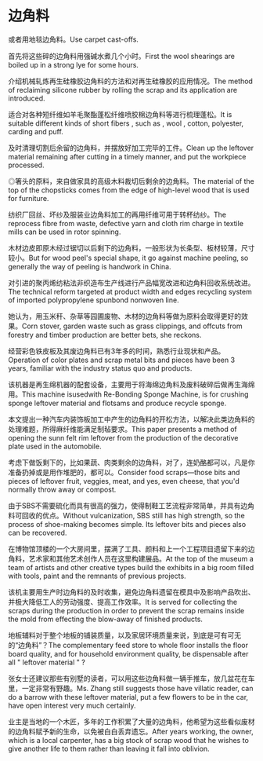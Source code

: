 # 边角料

<p><span class="chinese">或者用地毯边角料。</span><span class="english">Use carpet cast-offs.</span></p>

<p><span class="chinese">首先将这些碎的边角料用强碱水煮几个小时。</span><span class="english">First the wool shearings are boiled up in a strong lye for some hours.</span></p>

<p><span class="chinese">介绍机械轧炼再生硅橡胶边角料的方法和对再生硅橡胶的应用情况。</span><span class="english">The method of reclaiming silicone rubber by rolling the scrap and its application are introduced.</span></p>

<p><span class="chinese">适合对各种短纤维如羊毛聚酯蓬松纤维喷胶棉边角料等进行梳理蓬松。</span><span class="english">It is suitable different kinds of short fibers , such as , wool , cotton, polyester, carding and puff.</span></p>

<p><span class="chinese">及时清理切割后余留的边角料，并摆放好加工完毕的工件。</span><span class="english">Clean up the leftover material remaining after cutting in a timely manner, and put the workpiece processed.</span></p>

<p><span class="chinese">◎箸头的原料，来自做家具的高级木料裁切后剩余的边角料。</span><span class="english">The material of the top of the chopsticks comes from the edge of high-level wood that is used for furniture.</span></p>

<p><span class="chinese">纺织厂回丝、坏纱及服装业边角料加工的再用纤维可用于转杯纺纱。</span><span class="english">The reprocess fibre from waste, defective yarn and cloth rim charge in textile mills can be used in rotor spinning.</span></p>

<p><span class="chinese">木材边皮即原木经过锯切以后剩下的边角料，一般形状为长条型、板材较薄，尺寸较小。</span><span class="english">But for wood peel's special shape, it go against machine peeling, so generally the way of peeling is handwork in China.</span></p>

<p><span class="chinese">对引进的聚丙烯纺粘法非织造布生产线进行产品幅宽改进和边角料回收系统改进。</span><span class="english">The technical reform targeted at product width and edges recycling system of imported polypropylene spunbond nonwoven line.</span></p>

<p><span class="chinese">她认为，用玉米秆、杂草等园圃废物、木材的边角料等做为原料会取得更好的效果。</span><span class="english">Corn stover, garden waste such as grass clippings, and offcuts from forestry and timber production are better bets, she reckons.</span></p>

<p><span class="chinese">经营彩色铁皮板及其废边角料已有3年多的时间，熟悉行业现状和产品。</span><span class="english">Operation of color plates and scrap metal bits and pieces have been 3 years, familiar with the industry status quo and products.</span></p>

<p><span class="chinese">该机器是再生绵机器的配套设备，主要用于将海绵边角料及废料破碎后做再生海绵用。</span><span class="english">This machine isusedwith Re-Bonding Sponge Machine, is for crushing sponge leftover material and flotsams and produce recycle sponge.</span></p>

<p><span class="chinese">本文提出一种汽车内装饰板加工中产生的边角料的开松方法，以解决此类边角料的处理难题，所得麻纤维能满足制毡要求。</span><span class="english">This paper presents a method of opening the sunn felt rim leftover from the production of the decorative plate used in the automobile.</span></p>

<p><span class="chinese">考虑下做饭剩下的，比如果蔬、肉类剩余的边角料，对了，连奶酪都可以，凡是你准备扔掉或是用作堆肥的，都可以。</span><span class="english">Consider food scraps—those bits and pieces of leftover fruit, veggies, meat, and yes, even cheese, that you'd normally throw away or compost.</span></p>

<p><span class="chinese">由于SBS不需要硫化而具有很高的强力，使得制鞋工艺流程非常简单，并具有边角料可回收的优点。</span><span class="english">Without vulcanization, SBS still has high strength, so the process of shoe-making becomes simple. Its leftover bits and pieces also can be recovered.</span></p>

<p><span class="chinese">在博物馆顶楼的一个大房间里，摆满了工具、颜料和上一个工程项目遗留下来的边角料，艺术家和其他艺术创作人员在这里构建展品。</span><span class="english">At the top of the museum a team of artists and other creative types build the exhibits in a big room filled with tools, paint and the remnants of previous projects.</span></p>

<p><span class="chinese">该机主要用生产时边角料的及时收集，避免边角料遗留在模具中及影响产品吹出、并极大降低工人的劳动强度、提高工作效率。</span><span class="english">It is served for collecting the scraps during the production in order to prevent the scrap remains inside the mold from effecting the blow-away of finished products.</span></p>

<p><span class="chinese">地板辅料对于整个地板的铺装质量，以及家居环境质量来说，到底是可有可无的“边角料”？</span><span class="english">The complementary feed store to whole floor installs the floor board quality, and for household environment quality, be dispensable after all " leftover material " ?</span></p>

<p><span class="chinese">张女士还建议那些有别墅的读者，可以用这些边角料做一辆手推车，放几盆花在车里，一定非常有野趣。</span><span class="english">Ms. Zhang still suggests those have villatic reader, can do a barrow with these leftover material, put a few flowers to be in the car, have open interest very much certainly.</span></p>

<p><span class="chinese">业主是当地的一个木匠，多年的工作积累了大量的边角料，他希望为这些看似废材的边角料赋予新的生命，以免被白白丢弃遗忘。</span><span class="english">After years working, the owner, which is a local carpenter, has a big stock of scrap wood that he wishes to give another life to them rather than leaving it fall into oblivion.</span></p>

